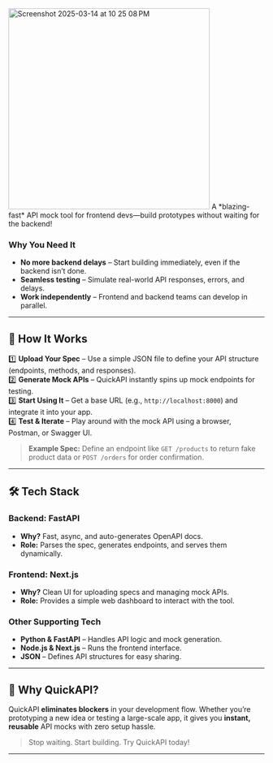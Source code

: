 <img width="396" alt="Screenshot 2025-03-14 at 10 25 08 PM" src="https://github.com/user-attachments/assets/6b7698f7-c3e3-44fa-a272-4ea013d5d6c1" />
A *blazing-fast* API mock tool for frontend devs—build prototypes without waiting for the backend!

### **Why You Need It**  
- **No more backend delays** – Start building immediately, even if the backend isn’t done.  
- **Seamless testing** – Simulate real-world API responses, errors, and delays.  
- **Work independently** – Frontend and backend teams can develop in parallel.  

---

## 🔧 How It Works  

1️⃣ **Upload Your Spec** – Use a simple JSON file to define your API structure (endpoints, methods, and responses).  
2️⃣ **Generate Mock APIs** – QuickAPI instantly spins up mock endpoints for testing.  
3️⃣ **Start Using It** – Get a base URL (e.g., `http://localhost:8000`) and integrate it into your app.  
4️⃣ **Test & Iterate** – Play around with the mock API using a browser, Postman, or Swagger UI.  

> **Example Spec:** Define an endpoint like `GET /products` to return fake product data or `POST /orders` for order confirmation.  

---

## 🛠 Tech Stack  

### **Backend: FastAPI**  
- **Why?** Fast, async, and auto-generates OpenAPI docs.  
- **Role:** Parses the spec, generates endpoints, and serves them dynamically.  

### **Frontend: Next.js**  
- **Why?** Clean UI for uploading specs and managing mock APIs.  
- **Role:** Provides a simple web dashboard to interact with the tool.  

### **Other Supporting Tech**  
- **Python & FastAPI** – Handles API logic and mock generation.  
- **Node.js & Next.js** – Runs the frontend interface.  
- **JSON** – Defines API structures for easy sharing.  

---

## 🚀 Why QuickAPI?  
QuickAPI **eliminates blockers** in your development flow. Whether you’re prototyping a new idea or testing a large-scale app, it gives you **instant, reusable** API mocks with zero setup hassle.  

> Stop waiting. Start building. Try QuickAPI today!  

---
